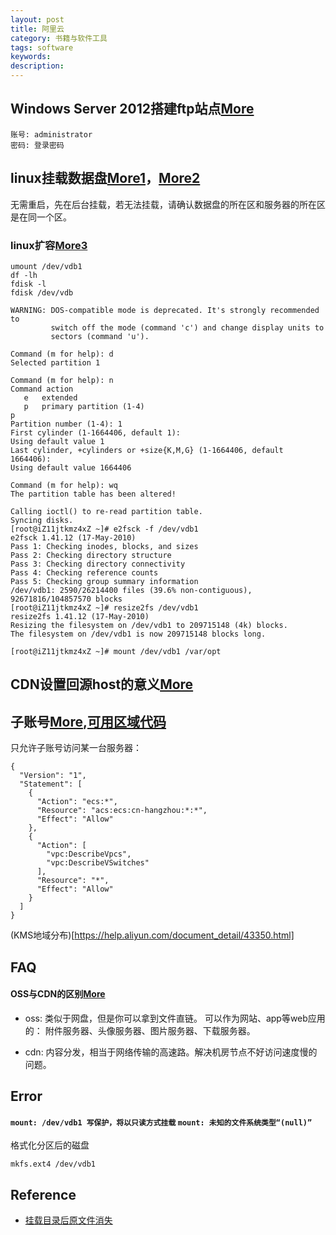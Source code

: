 ```yaml
---
layout: post
title: 阿里云
category: 书籍与软件工具
tags: software
keywords: 
description: 
---
```


## Windows Server 2012搭建ftp站点[More](http://blog.csdn.net/geeklei/article/details/36016457)

```
账号: administrator
密码: 登录密码
```

## linux挂载数据盘[More1](https://help.aliyun.com/document_detail/25446.html)，[More2](https://help.aliyun.com/document_detail/25426.html?spm=5176.doc25446.2.3.tOt7lJ)

无需重启，先在后台挂载，若无法挂载，请确认数据盘的所在区和服务器的所在区是在同一个区。


### linux扩容[More3](https://help.aliyun.com/document_detail/25452.html?spm=5176.doc25446.6.180.4iP6wb)

```
umount /dev/vdb1
df -lh
fdisk -l
fdisk /dev/vdb
```

```
WARNING: DOS-compatible mode is deprecated. It's strongly recommended to
         switch off the mode (command 'c') and change display units to
         sectors (command 'u').

Command (m for help): d
Selected partition 1

Command (m for help): n
Command action
   e   extended
   p   primary partition (1-4)
p
Partition number (1-4): 1
First cylinder (1-1664406, default 1): 
Using default value 1
Last cylinder, +cylinders or +size{K,M,G} (1-1664406, default 1664406): 
Using default value 1664406

Command (m for help): wq
The partition table has been altered!

Calling ioctl() to re-read partition table.
Syncing disks.
[root@iZ11jtkmz4xZ ~]# e2fsck -f /dev/vdb1
e2fsck 1.41.12 (17-May-2010)
Pass 1: Checking inodes, blocks, and sizes
Pass 2: Checking directory structure
Pass 3: Checking directory connectivity
Pass 4: Checking reference counts
Pass 5: Checking group summary information
/dev/vdb1: 2590/26214400 files (39.6% non-contiguous), 92671816/104857570 blocks
[root@iZ11jtkmz4xZ ~]# resize2fs /dev/vdb1
resize2fs 1.41.12 (17-May-2010)
Resizing the filesystem on /dev/vdb1 to 209715148 (4k) blocks.
The filesystem on /dev/vdb1 is now 209715148 blocks long.

[root@iZ11jtkmz4xZ ~]# mount /dev/vdb1 /var/opt
```

## CDN设置回源host的意义[More](https://help.aliyun.com/knowledge_detail/6502939.html?pos=19#CDN设置回源host的意义)


## 子账号[More](https://www.aliyun.com/product/ram),[可用区域代码](https://help.aliyun.com/document_detail/47442.html)

只允许子账号访问某一台服务器：


```
{
  "Version": "1",
  "Statement": [
    {
      "Action": "ecs:*",
      "Resource": "acs:ecs:cn-hangzhou:*:*",
      "Effect": "Allow"
    },
    {
      "Action": [
        "vpc:DescribeVpcs",
        "vpc:DescribeVSwitches"
      ],
      "Resource": "*",
      "Effect": "Allow"
    }
  ]
}
```

(KMS地域分布)[https://help.aliyun.com/document_detail/43350.html]

## FAQ

#### OSS与CDN的区别[More](https://bbs.aliyun.com/simple/t267363.html)

* oss: 类似于网盘，但是你可以拿到文件直链。  可以作为网站、app等web应用的： 附件服务器、头像服务器、图片服务器、下载服务器。

* cdn: 内容分发，相当于网络传输的高速路。解决机房节点不好访问速度慢的问题。


## Error

#### `mount: /dev/vdb1 写保护，将以只读方式挂载` `mount: 未知的文件系统类型“(null)”`


格式化分区后的磁盘

```
mkfs.ext4 /dev/vdb1
```

## Reference

* [挂载目录后原文件消失](http://blog.csdn.net/kongdeqian1988/article/details/38279921)